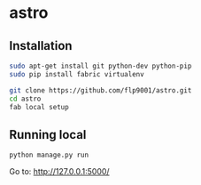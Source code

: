 astro
=====


Installation
--------------

```sh
sudo apt-get install git python-dev python-pip
sudo pip install fabric virtualenv

git clone https://github.com/flp9001/astro.git
cd astro
fab local setup
```


Running local
--------------
```
python manage.py run
```
Go to:
http://127.0.0.1:5000/
